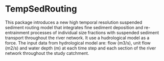 # TempSedRouting
This package introduces a new high temporal resolution suspended sediment routing model that integrates fine sediment deposition and re-entrainment processes of individual size fractions with suspended sediment transport throughout the river network. 
It use a hudrological model as a force. 
The input data from hydrological model are: flow (m3/s), unit flow (m2/s) and water depth (m) at each time step and each section of the river network throughout the study catchment.
